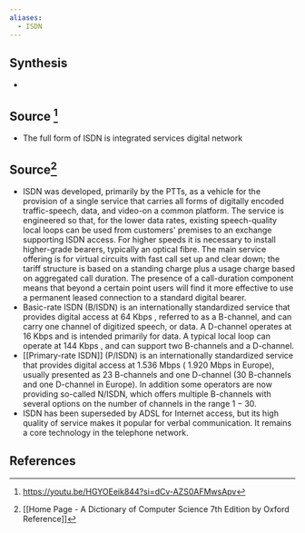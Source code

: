 ```yaml
---
aliases:
  - ISDN
---
```

## Synthesis
- 
## Source [^1]
- The full form of ISDN is integrated services digital network

## Source[^2]
- ISDN was developed, primarily by the PTTs, as a vehicle for the provision of a single service that carries all forms of digitally encoded traffic-speech, data, and video-on a common platform. The service is engineered so that, for the lower data rates, existing speech-quality local loops can be used from customers' premises to an exchange supporting ISDN access. For higher speeds it is necessary to install higher-grade bearers, typically an optical fibre. The main service offering is for virtual circuits with fast call set up and clear down; the tariff structure is based on a standing charge plus a usage charge based on aggregated call duration. The presence of a call-duration component means that beyond a certain point users will find it more effective to use a permanent leased connection to a standard digital bearer.
- Basic-rate ISDN (B/ISDN) is an internationally standardized service that provides digital access at 64 Kbps , referred to as a B-channel, and can carry one channel of digitized speech, or data. A D-channel operates at 16 Kbps and is intended primarily for data. A typical local loop can operate at 144 Kbps , and can support two B-channels and a D-channel.
- [[Primary-rate ISDN]] (P/ISDN) is an internationally standardized service that provides digital access at 1.536 Mbps ( 1.920 Mbps in Europe), usually presented as 23 B-channels and one D-channel (30 B-channels and one D-channel in Europe). In addition some operators are now providing so-called N/ISDN, which offers multiple B-channels with several options on the number of channels in the range $1-30$.
- ISDN has been superseded by ADSL for Internet access, but its high quality of service makes it popular for verbal communication. It remains a core technology in the telephone network.
## References

[^1]: https://youtu.be/HGYOEeik844?si=dCv-AZS0AFMwsApv
[^2]: [[Home Page - A Dictionary of Computer Science 7th Edition by Oxford Reference]]